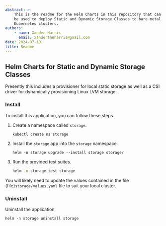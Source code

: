 ```yaml
---
abstract: >-
    This is the readme for the Helm Charts in this repository that can
    be used to deploy Static and Dynamic Storage Classes to bare metal
    Kubernetes clusters.
authors:
    - name: Xander Harris
      email: xandertheharris@gmail.com
date: 2024-07-18
title: Readme
---
```


## Helm Charts for Static and Dynamic Storage Classes

Presently this includes a provisioner for local static storage as well as
a CSI driver for dynamically provisioning Linux LVM storage.

### Install

To install this application, you can follow these steps.

1. Create a namespace called `storage`.

   ```shell
   kubectl create ns storage
   ```

2. Install the `storage` app into the `storage` namespace.

   ```shell
   helm -n storage upgrade --install storage storage/
   ```

3. Run the provided test suites.

   ```sh
   helm -n storage test storage
   ```

You will likely need to update the values contained in the file
{file}`storage/values.yaml` file to suit your local cluster.

### Uninstall

Uninstall the application.

```shell
helm -n storage uninstall storage
```
